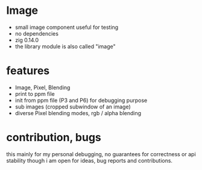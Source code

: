 # Image

- small image component useful for testing
- no dependencies
- zig 0.14.0
- the library module is also called "image"

# features

- Image, Pixel, Blending
- print to ppm file
- init from ppm file (P3 and P6) for debugging purpose
- sub images (cropped subwindow of an image)
- diverse Pixel blending modes, rgb / alpha blending

# contribution, bugs

this mainly for my personal debugging, no guarantees for correctness or api stability
though i am open for ideas, bug reports and contributions.
